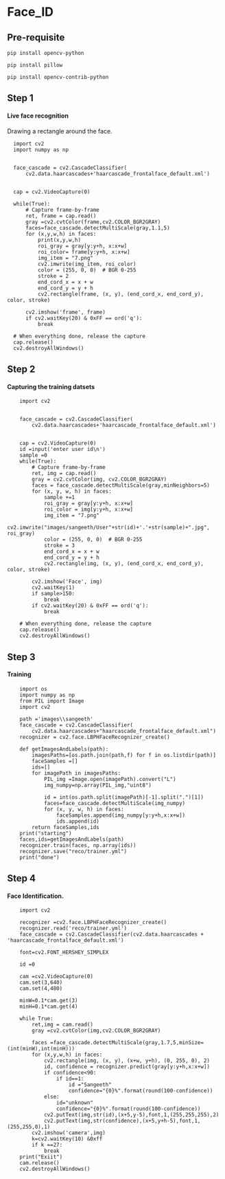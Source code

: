 # Face_ID

## Pre-requisite

    pip install opencv-python
    
    pip install pillow
    
    pip install opencv-contrib-python
 
## Step 1

#### Live face recognition

Drawing a rectangle around the face.

      
      import cv2
      import numpy as np


      face_cascade = cv2.CascadeClassifier(
          cv2.data.haarcascades+'haarcascade_frontalface_default.xml')
     

      cap = cv2.VideoCapture(0)

      while(True):
          # Capture frame-by-frame
          ret, frame = cap.read()
          gray =cv2.cvtColor(frame,cv2.COLOR_BGR2GRAY)
          faces=face_cascade.detectMultiScale(gray,1.1,5)
          for (x,y,w,h) in faces:
              print(x,y,w,h)
              roi_gray = gray[y:y+h, x:x+w] 
              roi_color= frame[y:y+h, x:x+w]
              img_item = "7.png"
              cv2.imwrite(img_item, roi_color)
              color = (255, 0, 0)  # BGR 0-255
              stroke = 2
              end_cord_x = x + w
              end_cord_y = y + h
              cv2.rectangle(frame, (x, y), (end_cord_x, end_cord_y), color, stroke)

          cv2.imshow('frame', frame)
          if cv2.waitKey(20) & 0xFF == ord('q'):
              break

      # When everything done, release the capture
      cap.release()
      cv2.destroyAllWindows()

## Step 2

#### Capturing the training datsets


        import cv2


        face_cascade = cv2.CascadeClassifier(
            cv2.data.haarcascades+'haarcascade_frontalface_default.xml')


        cap = cv2.VideoCapture(0)
        id =input('enter user id\n')
        sample =0
        while(True):
            # Capture frame-by-frame
            ret, img = cap.read()
            gray = cv2.cvtColor(img, cv2.COLOR_BGR2GRAY)
            faces = face_cascade.detectMultiScale(gray,minNeighbors=5)
            for (x, y, w, h) in faces:
                sample +=1
                roi_gray = gray[y:y+h, x:x+w]
                roi_color = img[y:y+h, x:x+w]
                img_item = "7.png"
                cv2.imwrite("images/sangeeth/User"+str(id)+'.'+str(sample)+".jpg", roi_gray)
                color = (255, 0, 0)  # BGR 0-255
                stroke = 3
                end_cord_x = x + w
                end_cord_y = y + h
                cv2.rectangle(img, (x, y), (end_cord_x, end_cord_y), color, stroke)

            cv2.imshow('Face', img)
            cv2.waitKey(1)
            if sample>150:
                break
            if cv2.waitKey(20) & 0xFF == ord('q'):
                break

        # When everything done, release the capture
        cap.release()
        cv2.destroyAllWindows()


## Step 3

#### Training

        import os
        import numpy as np
        from PIL import Image
        import cv2

        path ='images\\sangeeth'
        face_cascade = cv2.CascadeClassifier(
            cv2.data.haarcascades+"haarcascade_frontalface_default.xml")
        recognizer = cv2.face.LBPHFaceRecognizer_create()

        def getImagesAndLabels(path):
            imagesPaths=[os.path.join(path,f) for f in os.listdir(path)]
            faceSamples =[]
            ids=[]
            for imagePath in imagesPaths:
                PIL_img =Image.open(imagePath).convert("L")
                img_numpy=np.array(PIL_img,"uint8")

                id = int(os.path.split(imagePath)[-1].split(".")[1])
                faces=face_cascade.detectMultiScale(img_numpy)
                for (x, y, w, h) in faces:
                    faceSamples.append(img_numpy[y:y+h,x:x+w])
                    ids.append(id)
            return faceSamples,ids
        print("starting")
        faces,ids=getImagesAndLabels(path)
        recognizer.train(faces, np.array(ids))
        recognizer.save("reco/trainer.yml")
        print("done")


## Step 4

#### Face Identification.

        import cv2

        recognizer =cv2.face.LBPHFaceRecognizer_create()
        recognizer.read('reco/trainer.yml')
        face_cascade = cv2.CascadeClassifier(cv2.data.haarcascades + 'haarcascade_frontalface_default.xml')

        font=cv2.FONT_HERSHEY_SIMPLEX

        id =0

        cam =cv2.VideoCapture(0)
        cam.set(3,640)
        cam.set(4,480)

        minW=0.1*cam.get(3)
        minH=0.1*cam.get(4)

        while True:
            ret,img = cam.read()
            gray =cv2.cvtColor(img,cv2.COLOR_BGR2GRAY)

            faces =face_cascade.detectMultiScale(gray,1.7,5,minSize=(int(minW),int(minH)))
            for (x,y,w,h) in faces:
                cv2.rectangle(img, (x, y), (x+w, y+h), (0, 255, 0), 2)
                id, confidence = recognizer.predict(gray[y:y+h,x:x+w])
                if confidence<90:
                    if id==1:
                        id ="Sangeeth"
                        confidence="{0}%".format(round(100-confidence))
                else:
                    id="unknown"
                    confidence="{0}%".format(round(100-confidence))
                cv2.putText(img,str(id),(x+5,y-5),font,1,(255,255,255),2)
                cv2.putText(img,str(confidence),(x+5,y+h-5),font,1,(255,255,0),1)
            cv2.imshow('camera',img)
            k=cv2.waitKey(10) &0xff
            if k ==27:
                break    
        print("Exiit")
        cam.release()
        cv2.destroyAllWindows()


















